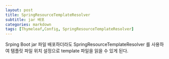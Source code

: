 ```yaml
---
layout: post
title: SpringResourceTemplateResolver
subtitle: jar 배포
categories: markdown
tags: [Thymeleaf,Config, SpringResourceTemplateResolver]
---
```



Srping Boot jar 파일 배포하더라도 SpringResourceTemplateResolver 를 사용하여 템플릿 파일 위치 설정으로 template 파일을 읽을 수 있게 된다.
